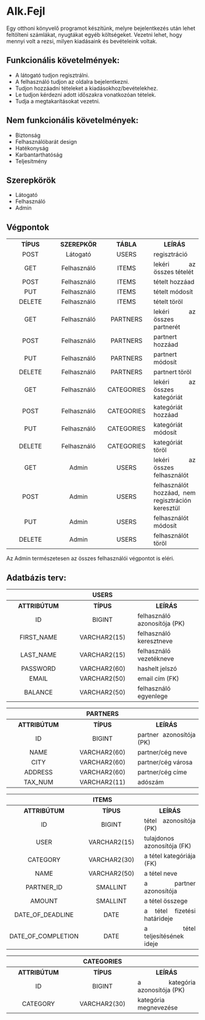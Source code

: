 # Alk.Fejl

Egy otthoni könyvelő programot készítünk, melyre bejelentkezés után lehet feltölteni számlákat, nyugtákat egyéb költségeket. Vezetni lehet, hogy mennyi volt a rezsi, milyen kiadásaink és bevételeink voltak.

## Funkcionális követelmények:

+ A látogató tudjon regisztrálni.
+ A felhasználó tudjon az oldalra bejelentkezni.
+ Tudjon hozzáadni tételeket a kiadásokhoz/bevételekhez.
+ Le tudjon kérdezni adott időszakra vonatkozóan tételek.
+ Tudja a megtakarításokat vezetni.

## Nem funkcionális követelmények:

+ Biztonság
+ Felhasználóbarát design
+ Hatékonyság
+ Karbantarthatóság
+ Teljesítmény

## Szerepkörök

+ Látogató
+ Felhasználó
+ Admin

## Végpontok

<table align="center" width="100%">
    <tr align="center" width="100%">
        <th width="25%">TÍPUS</th>
        <th width="25%">SZEREPKÖR</th>
        <th width="25%">TÁBLA</th>
        <th width="25%">LEÍRÁS</th>
    </tr>
    <tr align="center" width="100%">
        <td align="center" width="25%">POST</td>
        <td align="center" width="25%">Látogató</td>
        <td align="center" width="25%">USERS</td>
        <td align="justify" width="25%">regisztráció</td>
    </tr>
    <tr align="center" width="100%">
        <td align="center" width="25%">GET</td>
        <td align="center" width="25%">Felhasználó</td>
        <td align="center" width="25%">ITEMS</td>
        <td align="justify" width="25%">lekéri az összes tételét</td>
    </tr>
    <tr align="center" width="100%">
        <td align="center" width="25%">POST</td>
        <td align="center" width="25%">Felhasználó</td>
        <td align="center" width="25%">ITEMS</td>
        <td align="justify" width="25%">tételt hozzáad</td>
    </tr>
    <tr align="center" width="100%">
        <td align="center" width="25%">PUT</td>
        <td align="center" width="25%">Felhasználó</td>
        <td align="center" width="25%">ITEMS</td>
        <td align="justify" width="25%">tételt módosít</td>
    </tr>    
    <tr align="center" width="100%">
        <td align="center" width="25%">DELETE</td>
        <td align="center" width="25%">Felhasználó</td>
        <td align="center" width="25%">ITEMS</td>
        <td align="justify" width="25%">tételt töröl</td>
    </tr>
    <tr align="center" width="100%">
        <td align="center" width="25%">GET</td>
        <td align="center" width="25%">Felhasználó</td>
        <td align="center" width="25%">PARTNERS</td>
        <td align="justify" width="25%">lekéri az összes partnerét</td>
    <tr align="center" width="100%">
        <td align="center" width="25%">POST</td>
        <td align="center" width="25%">Felhasználó</td>
        <td align="center" width="25%">PARTNERS</td>
        <td align="justify" width="25%">partnert hozzáad</td>
    </tr>
    <tr align="center" width="100%">
        <td align="center" width="25%">PUT</td>
        <td align="center" width="25%">Felhasználó</td>
        <td align="center" width="25%">PARTNERS</td>
        <td align="justify" width="25%">partnert módosít</td>
    </tr>    
    <tr align="center" width="100%">
        <td align="center" width="25%">DELETE</td>
        <td align="center" width="25%">Felhasználó</td>
        <td align="center" width="25%">PARTNERS</td>
        <td align="justify" width="25%">partnert töröl</td>
    </tr>
    <tr align="center" width="100%">
        <td align="center" width="25%">GET</td>
        <td align="center" width="25%">Felhasználó</td>
        <td align="center" width="25%">CATEGORIES</td>
        <td align="justify" width="25%">lekéri az összes kategóriát</td>
    </tr>
    <tr align="center" width="100%">
        <td align="center" width="25%">POST</td>
        <td align="center" width="25%">Felhasználó</td>
        <td align="center" width="25%">CATEGORIES</td>
        <td align="justify" width="25%">kategóriát hozzáad</td>
    </tr>
    <tr align="center" width="100%">
        <td align="center" width="25%">PUT</td>
        <td align="center" width="25%">Felhasználó</td>
        <td align="center" width="25%">CATEGORIES</td>
        <td align="justify" width="25%">kategóriát módosít</td>
    </tr>    
    <tr align="center" width="100%">
        <td align="center" width="25%">DELETE</td>
        <td align="center" width="25%">Felhasználó</td>
        <td align="center" width="25%">CATEGORIES</td>
        <td align="justify" width="25%">kategóriát töröl</td>
    </tr>
        <tr align="center" width="100%">
        <td align="center" width="25%">GET</td>
        <td align="center" width="25%">Admin</td>
        <td align="center" width="25%">USERS</td>
        <td align="justify" width="25%">lekéri az összes felhasználót</td>
    </tr>
    <tr align="center" width="100%">
        <td align="center" width="25%">POST</td>
        <td align="center" width="25%">Admin</td>
        <td align="center" width="25%">USERS</td>
        <td align="justify" width="25%">felhasználót hozzáad, nem regisztráción keresztül</td>
    </tr>
    <tr align="center" width="100%">
        <td align="center" width="25%">PUT</td>
        <td align="center" width="25%">Admin</td>
        <td align="center" width="25%">USERS</td>
        <td align="justify" width="25%">felhasználót módosít</td>
    </tr>    
    <tr align="center" width="100%">
        <td align="center" width="25%">DELETE</td>
        <td align="center" width="25%">Admin</td>
        <td align="center" width="25%">USERS</td>
        <td align="justify" width="25%">felhasználót töröl</td>
    </tr>
</table>

Az Admin természetesen az összes felhasználói végpontot is eléri.

## Adatbázis terv:

<table align="center" width="100%">
    <th colspan="3" width="100%">USERS</th>
    <tr align="center" width="100%">
        <th width="33%">ATTRIBÚTUM</th>
        <th width="33%">TÍPUS</th>
        <th width="33%">LEÍRÁS</th>
    </tr>
    <tr align="center" width="100%">
        <td align="center" width="33%">ID</td>
        <td align="center" width="33%">BIGINT</td>
        <td align="justify" width="33%">felhasználó azonosítója (PK)</td>
    <tr align="center" width="100%">
        <td align="center" width="33%">FIRST_NAME</td>
        <td align="center" width="33%">VARCHAR2(15)</td>
        <td align="justify" width="33%">felhasználó keresztneve</td>
    </tr>
    <tr align="center" width="100%">
        <td align="center" width="33%">LAST_NAME</td>
        <td align="center" width="33%">VARCHAR2(15)</td>
        <td align="justify" width="33%">felhasználó vezetékneve</td>
    </tr>
    <tr align="center" width="100%">
        <td align="center" width="33%">PASSWORD</td>
        <td align="center" width="33%">VARCHAR2(60)</td>
        <td align="justify" width="33%">hashelt jelszó</td>
    </tr>
    <tr align="center" width="100%">
        <td align="center" width="33%">EMAIL</td>
        <td align="center" width="33%">VARCHAR2(50)</td>
        <td align="justify" width="33%">email cím (FK)</td>
    </tr>
    <tr align="center" width="100%">
        <td align="center" width="33%">BALANCE</td>
        <td align="center" width="33%">VARCHAR2(50)</td>
        <td align="justify" width="33%">felhasználó egyenlege</td>
    </tr>
</table>

<table align="center" width="100%">
    <th colspan="3" width="100%">PARTNERS</th>
    <tr align="center" width="100%">
        <th width="33%">ATTRIBÚTUM</th>
        <th width="33%">TÍPUS</th>
        <th width="33%">LEÍRÁS</th>
    </tr>
    <tr align="center" width="100%">
        <td align="center" width="33%">ID</td>
        <td align="center" width="33%">BIGINT</td>
        <td align="justify" width="33%">partner azonosítója (PK)</td>
    <tr align="center" width="100%">
        <td align="center" width="33%">NAME</td>
        <td align="center" width="33%">VARCHAR2(60)</td>
        <td align="justify" width="33%">partner/cég neve</td>
    </tr>
    <tr align="center" width="100%">
        <td align="center" width="33%">CITY</td>
        <td align="center" width="33%">VARCHAR2(60)</td>
        <td align="justify" width="33%">partner/cég városa</td>
    </tr>
    <tr align="center" width="100%">
        <td align="center" width="33%">ADDRESS</td>
        <td align="center" width="33%">VARCHAR2(60)</td>
        <td align="justify" width="33%">partner/cég címe</td>
    </tr>
    <tr align="center" width="100%">
        <td align="center" width="33%">TAX_NUM</td>
        <td align="center" width="33%">VARCHAR2(11)</td>
        <td align="justify" width="33%">adószám</td>
    </tr>
</table>

<table align="center" width="100%">
    <th colspan="3" width="100%">ITEMS</th>
    <tr align="center" width="100%">
        <th width="33%">ATTRIBÚTUM</th>
        <th width="33%">TÍPUS</th>
        <th width="33%">LEÍRÁS</th>
    </tr>
    <tr align="center" width="100%">
        <td align="center" width="33%">ID</td>
        <td align="center" width="33%">BIGINT</td>
        <td align="justify" width="33%">tétel azonosítója (PK)</td>
    </tr>
    <tr align="center" width="100%">
        <td align="center" width="33%">USER</td>
        <td align="center" width="33%">VARCHAR2(15)</td>
        <td align="justify" width="33%">tulajdonos azonosítója (FK)</td>
    </tr>
    <tr align="center" width="100%">
        <td align="center" width="33%">CATEGORY</td>
        <td align="center" width="33%">VARCHAR2(30)</td>
        <td align="justify" width="33%">a tétel kategóriája (FK)</td>
    </tr>
    <tr align="center" width="100%">
        <td align="center" width="33%">NAME</td>
        <td align="center" width="33%">VARCHAR2(50)</td>
        <td align="justify" width="33%">a tétel neve</td>
    </tr>
    <tr align="center" width="100%">
        <td align="center" width="33%">PARTNER_ID</td>
        <td align="center" width="33%">SMALLINT</td>
        <td align="justify" width="33%">a partner azonosítója</td>
    </tr>
    <tr align="center" width="100%">
        <td align="center" width="33%">AMOUNT</td>
        <td align="center" width="33%">SMALLINT</td>
        <td align="justify" width="33%">a tétel összege</td>
    </tr>
    <tr align="center" width="100%">
        <td align="center" width="33%">DATE_OF_DEADLINE</td>
        <td align="center" width="33%">DATE</td>
        <td align="justify" width="33%">a tétel fizetési határideje</td>
    </tr>
    <tr align="center" width="100%">
        <td align="center" width="33%">DATE_OF_COMPLETION</td>
        <td align="center" width="33%">DATE</td>
        <td align="justify" width="33%">a tétel teljesítésének ideje</td>
    </tr>
</table>

<table align="center" width="100%">
    <th colspan="3" width="100%">CATEGORIES</th>
    <tr align="center" width="100%">
        <th width="33%">ATTRIBÚTUM</th>
        <th width="33%">TÍPUS</th>
        <th width="33%">LEÍRÁS</th>
    </tr>
    <tr align="center" width="100%">
        <td align="center" width="33%">ID</td>
        <td align="center" width="33%">BIGINT</td>
        <td align="justify" width="33%">a kategória azonosítója (PK)</td>
    </tr>
    <tr align="center" width="100%">
        <td align="center" width="33%">CATEGORY</td>
        <td align="center" width="33%">VARCHAR2(30)</td>
        <td align="justify" width="33%">kategória megnevezése</td>
    </tr>
</table>
